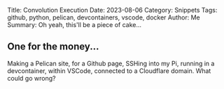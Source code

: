 Title: Convolution Execution
Date: 2023-08-06
Category: Snippets
Tags: github, python, pelican, devcontainers, vscode, docker
Author: Me
Summary: Oh yeah, this'll be a piece of cake...

## One for the money...
Making a Pelican site, for a Github page, SSHing into my Pi, running in a devcontainer, within VSCode, connected to a Cloudflare domain.  What could go wrong?
